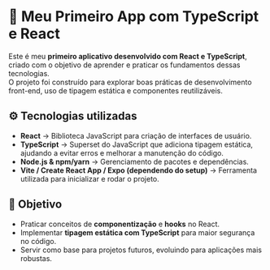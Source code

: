 # 🚀 Meu Primeiro App com TypeScript e React

Este é meu **primeiro aplicativo desenvolvido com React e TypeScript**, criado com o objetivo de aprender e praticar os fundamentos dessas tecnologias.  
O projeto foi construído para explorar boas práticas de desenvolvimento front-end, uso de tipagem estática e componentes reutilizáveis.

## ⚙️ Tecnologias utilizadas

- **React** → Biblioteca JavaScript para criação de interfaces de usuário.  
- **TypeScript** → Superset do JavaScript que adiciona tipagem estática, ajudando a evitar erros e melhorar a manutenção do código.  
- **Node.js & npm/yarn** → Gerenciamento de pacotes e dependências.  
- **Vite / Create React App / Expo (dependendo do setup)** → Ferramenta utilizada para inicializar e rodar o projeto.  

## 🎯 Objetivo

- Praticar conceitos de **componentização** e **hooks** no React.  
- Implementar **tipagem estática com TypeScript** para maior segurança no código.  
- Servir como base para projetos futuros, evoluindo para aplicações mais robustas.  

